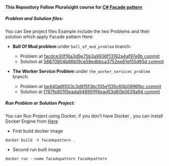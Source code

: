 #### This Repository Follow Pluralsight course for [C# Facade pattern](https://app.pluralsight.com/library/courses/csharp-design-patterns-facade)

##### Problem and Solution files:

You can See project files Example include the two Problems and their solution which apply Facade pattern Here:

  - **Ball Of Mud problem** under `ball_of_mud_problem` branch:
     - Problem at [facdce30f18a3d9e75b3a9936f13162a4af97e6b commit](https://github.com/ahmed-hamdy90/C_sharp_pluralsight_design_patterns_Facade/commit/facdce30f18a3d9e75b3a9936f13162a4af97e6b)
     - Solution at [56870904b86bf9ce58edbbca3752ee61ef55d65d commit](https://github.com/ahmed-hamdy90/C_sharp_pluralsight_design_patterns_Facade/commit/56870904b86bf9ce58edbbca3752ee61ef55d65d)
   
  - **The Worker Service Problem** under `the_worker_services_problem` branch:
     - Problem at [be440a8f003c3d915f3bc105e1135c60b0996fbc commit](https://github.com/ahmed-hamdy90/C_sharp_pluralsight_design_patterns_Facade/commit/be440a8f003c3d915f3bc105e1135c60b0996fbc)
     - Solution at [f787fe801f5eada946991ff4ead53d60b0639a94 commit](https://github.com/ahmed-hamdy90/C_sharp_pluralsight_design_patterns_Facade/commit/f787fe801f5eada946991ff4ead53d60b0639a94)
  
##### Run Problem or Solution Project:
 
You can Run Project using Docker, if you don't have Docker , you can install Docker Engine from [Here](https://docs.docker.com/engine/install)
 
 - First build docker image
 ```shell
docker build -t facadepattern .
```

 - Second run built image
 ```shell
docker run --name facadepattern facadepattern